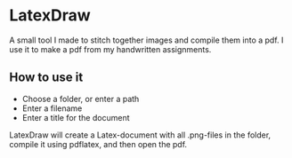 # LatexDraw
A small tool I made to stitch together images and compile them into a pdf. I use it to make a pdf from my handwritten assignments.


## How to use it
 - Choose a folder, or enter a path
 - Enter a filename
 - Enter a title for the document
 
 LatexDraw will create a Latex-document with all .png-files in the folder, compile it using pdflatex, and then open the pdf.
